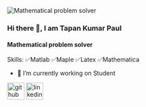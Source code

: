 ![Mathematical problem solver](https://media.licdn.com/dms/image/C5616AQF0gnESUDSu8Q/profile-displaybackgroundimage-shrink_350_1400/0/1607697300968?e=1680134400&v=beta&t=XR2OXwwR9CQbcw8_zUIJrRbIMRSOk_Vs34OyGtkk4Uw)

### Hi there 👋, I am Tapan Kumar Paul
#### Mathematical problem solver


Skills: 
✅Matlab
✅Maple
✅Latex
✅Mathematica

- 🔭 I’m currently working on Student 


[<img src='https://cdn.jsdelivr.net/npm/simple-icons@3.0.1/icons/github.svg' alt='github' height='40'>](https://github.com/tapan82726)  [<img src='https://cdn.jsdelivr.net/npm/simple-icons@3.0.1/icons/linkedin.svg' alt='linkedin' height='40'>](https://www.linkedin.com/in/tapan-paul-🇧🇩-37703b185/)  


